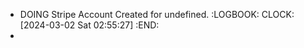 - DOING Stripe Account Created for undefined.
  :LOGBOOK:
  CLOCK: [2024-03-02 Sat 02:55:27]
  :END:
-